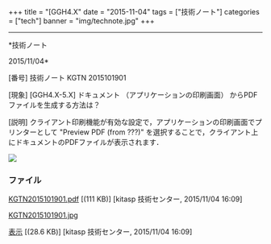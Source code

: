 ﻿+++
title = "[GGH4.X"
date = "2015-11-04"
tags = ["技術ノート"]
categories = ["tech"]
banner = "img/technote.jpg"
+++

-----------------------------------------------------------------------------------------------------------------------------

*技術ノート

2015/11/04*


[番号]
技術ノート KGTN 2015101901

[現象]
[GGH4.X-5.X] ドキュメント （アプリケーションの印刷画面）
からPDFファイルを生成する方法は？

[説明]
クライアント印刷機能が有効な設定で，アプリケーションの印刷画面でプリンターとして
"Preview PDF (from ???)"
を選択することで，クライアント上にドキュメントのPDFファイルが表示されます．

![](http://techreport.kitasp.net/attachments/download/2293/KGTN2015101901.jpg)


### ファイル

 
 


[KGTN2015101901.pdf](http://techreport.kitasp.net/attachments/download/2292/KGTN2015101901.pdf)
 [(111 KB)] [kitasp 技術センター, 2015/11/04
16:09]

[KGTN2015101901.jpg](http://techreport.kitasp.net/attachments/download/2293/KGTN2015101901.jpg)

[表示](http://techreport.kitasp.net/attachments/2293/KGTN2015101901.jpg "表示")
 [(28.6 KB)] [kitasp 技術センター, 2015/11/04
16:09]


 


 

